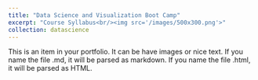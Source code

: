 ```yaml
---
title: "Data Science and Visualization Boot Camp"
excerpt: "Course Syllabus<br/><img src='/images/500x300.png'>"
collection: datascience
---
```


This is an item in your portfolio. It can be have images or nice text. If you name the file .md, it will be parsed as markdown. If you name the file .html, it will be parsed as HTML. 
